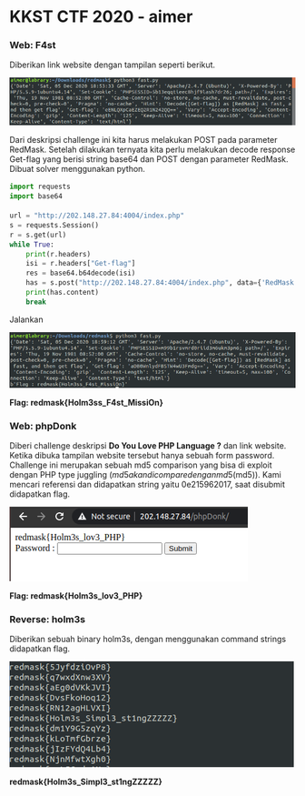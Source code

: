 
# KKST CTF 2020 - aimer

### Web: F4st
Diberikan link website dengan tampilan seperti berikut.

![](images/redmask2020-f4st1.png)

Dari deskripsi challenge ini kita harus melakukan POST pada parameter RedMask. Setelah dilakukan ternyata kita perlu melakukan decode response Get-flag yang berisi string base64 dan POST dengan parameter RedMask. Dibuat solver menggunakan python.
```python
import requests
import base64

url = "http://202.148.27.84:4004/index.php"
s = requests.Session()
r = s.get(url)
while True:
    print(r.headers)
    isi = r.headers["Get-flag"]
    res = base64.b64decode(isi)
    has = s.post("http://202.148.27.84:4004/index.php", data={'RedMask': res, 'type': 'text'})
    print(has.content)
    break
```

Jalankan

![](images/redmask2020-f4st2.png)

**Flag: redmask{Holm3ss_F4st_MissiOn}**

### Web: phpDonk
Diberi challenge deskripsi **Do You Love PHP Language ?** dan link website. Ketika dibuka tampilan website tersebut hanya sebuah form password. Challenge ini merupakan sebuah md5 comparison yang bisa di exploit dengan PHP type juggling ($md5 akan di compare dengan md5($md5)). Kami mencari referensi dan didapatkan string yaitu 0e215962017, saat disubmit didapatkan flag.

![](images/redmask2020-phpdonk.png)

**Flag: redmask{Holm3s_lov3_PHP}**

### Reverse: holm3s
Diberikan sebuah binary holm3s, dengan menggunakan command strings didapatkan flag.

![](images/redmask2020-holm3s.png)

**redmask{Holm3s_Simpl3_st1ngZZZZZ}**